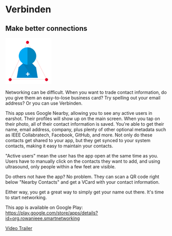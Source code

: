 # Verbinden
## Make better connections
<img src='https://raw.githubusercontent.com/Fleker/SmartNetworking/master/app/src/main/res/mipmap-xxhdpi/ic_launcher.png?token=ADI58xAHC1KfH2r4RawlVoFWspvxR6aZks5XVmeMwA%3D%3D'>

Networking can be difficult. When you want to trade contact information, do you give them an easy-to-lose business card? Try spelling out your email address? Or you can use Verbinden. 

This app uses Google Nearby, allowing you to see any active users in earshot. Their profiles will show up on the main screen. When you tap on their photo, all of their contact information is saved. You're able to get their name, email address, company, plus plenty of other optional metadata such as IEEE Collabratech, Facebook, GitHub, and more. Not only do these contacts get shared to your app, but they get synced to your system contacts, making it easy to maintain your contacts.

"Active users" mean the user has the app open at the same time as you. Users have to manually click on the contacts they want to add, and using ultrasound, only people within a few feet are visible.

Do others not have the app? No problem. They can scan a QR code right below "Nearby Contacts" and get a VCard with your contact information.

Either way, you get a great way to simply get your name out there. It's time to start networking.

This app is available on Google Play: https://play.google.com/store/apps/details?id=org.rowanieee.smartnetworking

<a href='https://www.youtube.com/watch?v=dhZped3rXR4&feature=youtu.be'>Video Trailer</a>
